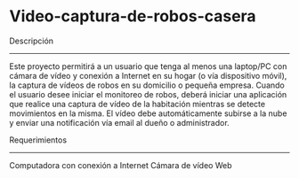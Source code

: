 # Video-captura-de-robos-casera
Descripción
***********
Este proyecto permitirá a un usuario que tenga al menos una laptop/PC con cámara de vídeo y conexión a Internet en su hogar
(o vía dispositivo móvil), la captura de vídeos de robos en su domicilio o pequeña empresa.
Cuando el usuario desee iniciar el monitoreo de robos, deberá iniciar una aplicación que realice una captura de vídeo de
la habitación mientras se detecte movimientos en la misma.
El vídeo debe automáticamente subirse a la nube y enviar una notificación vía email al dueño o administrador.

Requerimientos
**************
Computadora con conexión a Internet
Cámara de vídeo Web
